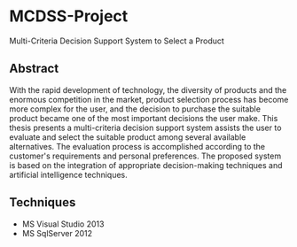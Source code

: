 # MCDSS-Project
Multi-Criteria Decision Support System to Select a Product
## Abstract
With the rapid development of technology, the diversity of products and the enormous competition in the market, product selection process has become more complex for the user, and the decision to purchase the suitable product  became one of the most important decisions the user make. This thesis presents a multi-criteria decision support system assists the user to evaluate and select the suitable product among several available alternatives. The evaluation process is accomplished according to the customer's requirements and personal preferences. The proposed system is based on the integration of appropriate decision-making techniques and artificial intelligence techniques.
## Techniques
- MS Visual Studio 2013
- MS SqlServer 2012
